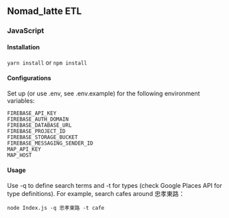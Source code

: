 ## Nomad_latte ETL

### JavaScript

#### Installation

`yarn install` or `npm install`

#### Configurations

Set up (or use .env, see .env.example) for the following environment variables:

```
FIREBASE_API_KEY
FIREBASE_AUTH_DOMAIN
FIREBASE_DATABASE_URL
FIREBASE_PROJECT_ID
FIREBASE_STORAGE_BUCKET
FIREBASE_MESSAGING_SENDER_ID
MAP_API_KEY
MAP_HOST
```

#### Usage

Use -q to define search terms and -t for types (check Google Places API for type definitions).
For example, search cafes around 忠孝東路：

```
node Index.js -q 忠孝東路 -t cafe
```
